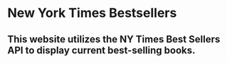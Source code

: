 # New York Times Bestsellers
## This website utilizes the NY Times Best Sellers API to display current best-selling books. 
